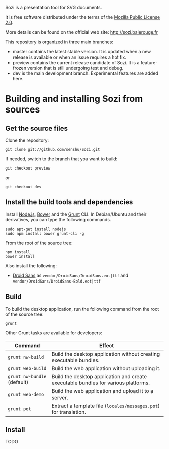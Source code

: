 
Sozi is a presentation tool for SVG documents.

It is free software distributed under the terms of the
[Mozilla Public License 2.0](https://www.mozilla.org/MPL/2.0/).

More details can be found on the official web site: <http://sozi.baierouge.fr>

This repository is organized in three main branches:

- master contains the latest stable version. It is updated when a new release is available or when an issue requires a hot fix.
- preview contains the current release candidate of Sozi. It is a feature-frozen version that is still undergoing test and debug.
- dev is the main development branch. Experimental features are added here.


Building and installing Sozi from sources
=========================================

Get the source files
--------------------

Clone the repository:

    git clone git://github.com/senshu/Sozi.git

If needed, switch to the branch that you want to build:

    git checkout preview
    
or

    git checkout dev


Install the build tools and dependencies
----------------------------------------

Install [Node.js](http://nodejs.org/), [Bower](http://bower.io/)
and the [Grunt](http://gruntjs.com/) CLI.
In Debian/Ubuntu and their derivatives, you can type the following commands.

    sudo apt-get install nodejs
    sudo npm install bower grunt-cli -g

From the root of the source tree:

    npm install
    bower install

Also install the following:

* [Droid Sans](http://www.fontsquirrel.com/fonts/Droid-Sans) as `vendor/DroidSans/DroidSans.eot|ttf` and `vendor/DroidSans/DroidSans-Bold.eot|ttf`

Build
-----

To build the desktop application, run the following command from the root of the source tree:

    grunt

Other Grunt tasks are available for developers:

Command | Effect
--------|-------
`grunt nw-build`            | Build the desktop application without creating executable bundles.
`grunt web-build`           | Build the web application without uploading it.
`grunt nw-bundle` (default) | Build the desktop application and create executable bundles for various platforms.
`grunt web-demo`            | Build the web application and upload it to a server.
`grunt pot`                 | Extract a template file (`locales/messages.pot`) for translation.


Install
-------

TODO